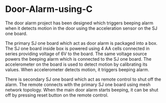 # Door-Alarm-using-C


The door alarm project has been designed which triggers beeping alarm when it detects motion in the door using the acceleration
sensor on the SJ one board.

The primary SJ one board which act as door alarm is packaged into a box. The SJ
one board inside box is powered using 4 AA cells connected in series providing voltage of 6V to
the board. The same voltage source powers the beeping alarm which is connected to the SJ one
board. The accelerometer on the board is used to detect motion by calibrating its values. When
accelerometer detects motion, it triggers beeping alarm.

There is secondary SJ one board which act as remote control to shut off the alarm. The remote
connects with the primary SJ one board using mesh network topology. When the main door
alarm starts beeping, it can be shut off by pressing reset button on the remote control.
